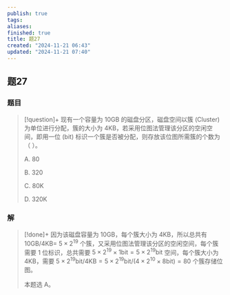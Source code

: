 ```yaml
---
publish: true
tags: 
aliases: 
finished: true
title: 题27
created: "2024-11-21 06:43"
updated: "2024-11-21 07:40"
---
```

## 题27
### 题目
> [!question]+
> 现有一个容量为 10GB 的磁盘分区，磁盘空间以簇 (Cluster) 为单位进行分配，簇的大小为 4KB，若采用位图法管理该分区的空闲空间，即用一位 (bit) 标识一个簇是否被分配，则存放该位图所需簇的个数为（ ）。
> 
> A. 80
> 
> B. 320
> 
> C. 80K
> 
> D. 320K
### 解
> [!done]+
> 因为该磁盘容量为 10GB，每个簇大小为 4KB，所以总共有 10GB/4KB= $5\times2^{19}$ 个簇，又采用位图法管理该分区的空闲空间，每个簇需要 1 位标识，总共需要 $5\times2^{19}\times1 \text{bit} = 5\times2^{19}\text{bit}$ 空间，每个簇大小为 4KB，需要 $5\times2^{19}\text{bit}/4\text{KB} = 5\times2^{19}\text{bit}/(4\times2^{10}\times8\text{bit})=80$ 个簇存储位图。
> 
> 本题选 A。